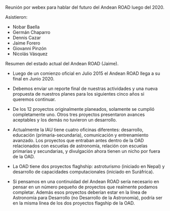 Reunión por webex para hablar del futuro del Andean ROAD luego del 2020.

Asistieron:
- Nobar Baella
- Germán Chaparro
- Dennis Cazar
- Jaime Forero
- Giovanni Pinzón
- Nicolás Vásquez

Resumen del estado actual del Andean ROAD (Jaime). 

* Luego de un comienzo oficial en Julio 2015 el Andean ROAD llega a su final en Junio 2020.

* Debemos enviar un reporte final de nuestras actividades y una nueva propuesta de nuestros planes 
para los siguientes cinco años si queremos continuar.

* De los 12 proyectos originalmente planeados, solamente se cumplió completamente uno. Otros tres
proyectos presentaron avances aceptables y los demás no tuvieron un desarrollo.

* Actualmente la IAU tiene cuatro oficinas diferentes: desarrollo, educación (primaria-secundaria), comunicación y entrenamiento avanzado. 
Los proyectos que entraban antes dentro de la OAD relacionados con escuelas de astronomía, relación con escuelas primarias y secundarias, y 
divulgación ahora tienen un nicho por fuera de la OAD.

* La OAD tiene dos proyectos flaghship: astroturismo (iniciado en Nepal) y desarrollo de capacidades computacionales (iniciado en Suráfrica).

* Si pensamos en una continuidad del Andean ROAD sería necesario en pensar en un número pequeño de proyectos que realmente podamos completar.
Además esos proyectos deberían estar en la línea de Astronomía para Desarrollo (no Desarrollo de la Astronomía), podría ser en la misma línea de los
dos proyectos flagship de la OAD.

